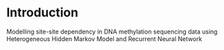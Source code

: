 #  Introduction
Modelling site-site dependency in DNA methylation sequencing data using Heterogeneous Hidden Markov Model and Recurrent Neural Network

